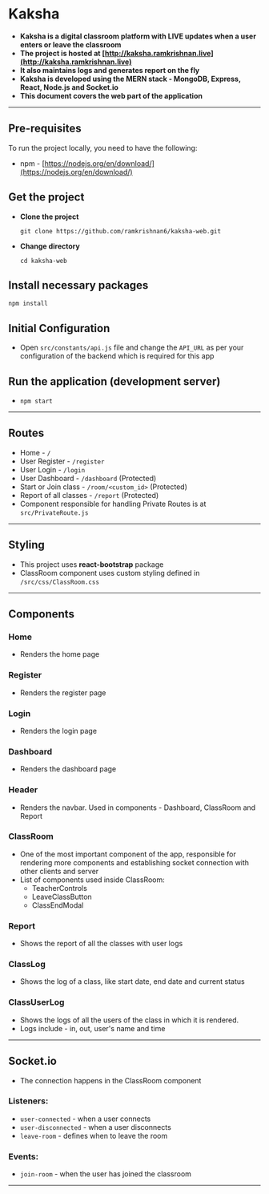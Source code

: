 # Kaksha

-   **Kaksha is a digital classroom platform with LIVE updates when a user enters or leave the classroom**
-   **The project is hosted at [http://kaksha.ramkrishnan.live](http://kaksha.ramkrishnan.live)**
-   **It also maintains logs and generates report on the fly**
-   **Kaksha is developed using the MERN stack - MongoDB, Express, React, Node.js and Socket.io**
-   **This document covers the web part of the application**

---

## Pre-requisites

To run the project locally, you need to have the following:

-   npm - [https://nodejs.org/en/download/](https://nodejs.org/en/download/)

## Get the project

-   **Clone the project**

    `git clone https://github.com/ramkrishnan6/kaksha-web.git`

-   **Change directory**

    `cd kaksha-web`

## Install necessary packages

`npm install`

## Initial Configuration

-   Open `src/constants/api.js` file and change the `API_URL` as per your configuration of the backend which is required for this app

## Run the application (development server)

-   `npm start`

---

## Routes

-   Home - `/`
-   User Register - `/register`
-   User Login - `/login`
-   User Dashboard - `/dashboard` (Protected)
-   Start or Join class - `/room/<custom_id>` (Protected)
-   Report of all classes - `/report` (Protected)
-   Component responsible for handling Private Routes is at `src/PrivateRoute.js`

---

## Styling

-   This project uses **react-bootstrap** package
-   ClassRoom component uses custom styling defined in `/src/css/ClassRoom.css`

---

## Components

### Home

-   Renders the home page

### Register

-   Renders the register page

### Login

-   Renders the login page

### Dashboard

-   Renders the dashboard page

### Header

-   Renders the navbar. Used in components - Dashboard, ClassRoom and Report

### ClassRoom

-   One of the most important component of the app, responsible for rendering more components and establishing socket connection with other clients and server
-   List of components used inside ClassRoom:
    -   TeacherControls
    -   LeaveClassButton
    -   ClassEndModal

### Report

-   Shows the report of all the classes with user logs

### ClassLog

-   Shows the log of a class, like start date, end date and current status

### ClassUserLog

-   Shows the logs of all the users of the class in which it is rendered.
-   Logs include - in, out, user's name and time

---

## Socket.io

-   The connection happens in the ClassRoom component

### Listeners:

-   `user-connected` - when a user connects
-   `user-disconnected` - when a user disconnects
-   `leave-room` - defines when to leave the room

### Events:

-   `join-room` - when the user has joined the classroom

---

